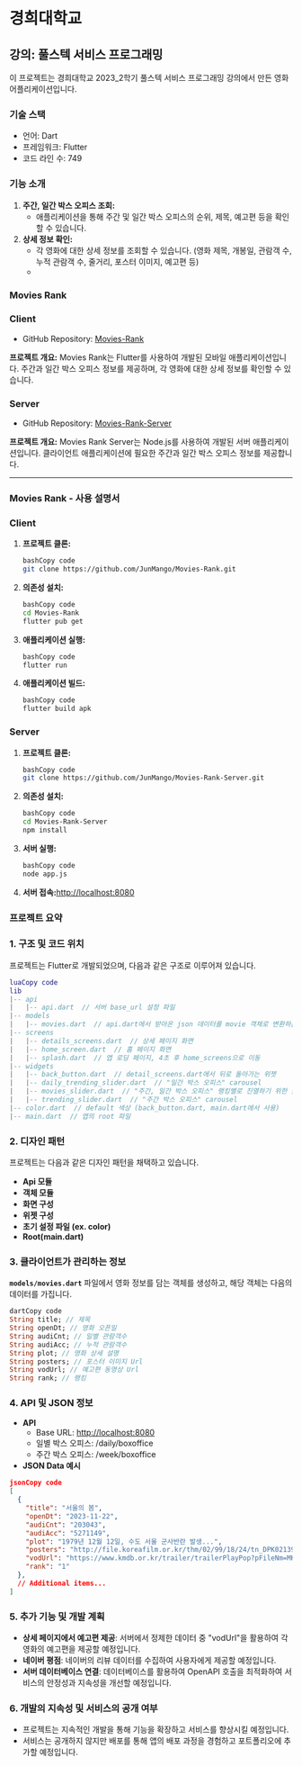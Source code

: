# 경희대학교
## 강의: 풀스텍 서비스 프로그래밍

이 프로젝트는 경희대학교 2023_2학기 풀스텍 서비스 프로그래밍 강의에서 만든 영화 어플리케이션입니다.
### 기술 스택
  - 언어: Dart
  - 프레임워크: Flutter
  - 코드 라인 수: 749
### 
### **기능 소개**

1. **주간, 일간 박스 오피스 조회:**
    - 애플리케이션을 통해 주간 및 일간 박스 오피스의 순위, 제목, 예고편 등을 확인할 수 있습니다.
2. **상세 정보 확인:**
    - 각 영화에 대한 상세 정보를 조회할 수 있습니다. (영화 제목, 개봉일, 관람객 수, 누적 관람객 수, 줄거리, 포스터 이미지, 예고편 등)
    - 
### **Movies Rank**

### Client

- GitHub Repository: [Movies-Rank](https://github.com/JunMango/Movies-Rank.git)

**프로젝트 개요:**
Movies Rank는 Flutter를 사용하여 개발된 모바일 애플리케이션입니다. 주간과 일간 박스 오피스 정보를 제공하며, 각 영화에 대한 상세 정보를 확인할 수 있습니다.

### Server

- GitHub Repository: [Movies-Rank-Server](https://github.com/JunMango/Movies-Rank-Server.git)

**프로젝트 개요:**
Movies Rank Server는 Node.js를 사용하여 개발된 서버 애플리케이션입니다. 클라이언트 애플리케이션에 필요한 주간과 일간 박스 오피스 정보를 제공합니다.

---

### **Movies Rank - 사용 설명서**

### Client

1. **프로젝트 클론:**
    
    ```bash
    bashCopy code
    git clone https://github.com/JunMango/Movies-Rank.git
    
    ```
    
2. **의존성 설치:**
    
    ```bash
    bashCopy code
    cd Movies-Rank
    flutter pub get
    
    ```
    
3. **애플리케이션 실행:**
    
    ```bash
    bashCopy code
    flutter run
    
    ```
    
4. **애플리케이션 빌드:**
    
    ```bash
    bashCopy code
    flutter build apk
    
    ```
    

### Server

1. **프로젝트 클론:**
    
    ```bash
    bashCopy code
    git clone https://github.com/JunMango/Movies-Rank-Server.git
    
    ```
    
2. **의존성 설치:**
    
    ```bash
    bashCopy code
    cd Movies-Rank-Server
    npm install
    
    ```
    
3. **서버 실행:**
    
    ```bash
    bashCopy code
    node app.js
    
    ```
    
4. **서버 접속:**[http://localhost:8080](http://localhost:8080/)

### **프로젝트 요약**

### 1. 구조 및 코드 위치

프로젝트는 Flutter로 개발되었으며, 다음과 같은 구조로 이루어져 있습니다.

```lua
luaCopy code
lib
|-- api
|   |-- api.dart  // 서버 base_url 설정 파일
|-- models
|   |-- movies.dart  // api.dart에서 받아온 json 데이터를 movie 객체로 변환하는 파일
|-- screens
|   |-- details_screens.dart  // 상세 페이지 화면
|   |-- home_screen.dart  // 홈 페이지 화면
|   |-- splash.dart  // 앱 로딩 페이지, 4초 후 home_screens으로 이동
|-- widgets
|   |-- back_button.dart  // detail_screens.dart에서 뒤로 돌아가는 위젯
|   |-- daily_trending_slider.dart  // "일간 박스 오피스" carousel
|   |-- movies_slider.dart  // "주간, 일간 박스 오피스" 랭킹별로 진열하기 위한 슬라이더
|   |-- trending_slider.dart  // "주간 박스 오피스" carousel
|-- color.dart  // default 색상 (back_button.dart, main.dart에서 사용)
|-- main.dart  // 앱의 root 파일

```

### 2. 디자인 패턴

프로젝트는 다음과 같은 디자인 패턴을 채택하고 있습니다.

- **Api 모듈**
- **객체 모듈**
- **화면 구성**
- **위젯 구성**
- **초기 설정 파일 (ex. color)**
- **Root(main.dart)**

### 3. 클라이언트가 관리하는 정보

**`models/movies.dart`** 파일에서 영화 정보를 담는 객체를 생성하고, 해당 객체는 다음의 데이터를 가집니다.

```dart
dartCopy code
String title; // 제목
String openDt; // 영화 오픈일
String audiCnt; // 일별 관람객수
String audiAcc; // 누적 관람객수
String plot; // 영화 상세 설명
String posters; // 포스터 이미지 Url
String vodUrl; // 예고편 동영상 Url
String rank; // 랭킹

```

### 4. API 및 JSON 정보

- **API**
    - Base URL: [http://localhost:8080](http://localhost:8080/)
    - 일별 박스 오피스: /daily/boxoffice
    - 주간 박스 오피스: /week/boxoffice
- **JSON Data 예시**

```json
jsonCopy code
[
  {
    "title": "서울의 봄",
    "openDt": "2023-11-22",
    "audiCnt": "203043",
    "audiAcc": "5271149",
    "plot": "1979년 12월 12일, 수도 서울 군사반란 발생...",
    "posters": "http://file.koreafilm.or.kr/thm/02/99/18/24/tn_DPK021396.jpg",
    "vodUrl": "https://www.kmdb.or.kr/trailer/trailerPlayPop?pFileNm=MK060323_P02.mp4",
    "rank": "1"
  },
  // Additional items...
]

```

### 5. 추가 기능 및 개발 계획

- **상세 페이지에서 예고편 제공**: 서버에서 정제한 데이터 중 "vodUrl"을 활용하여 각 영화의 예고편을 제공할 예정입니다.
- **네이버 평점**: 네이버의 리뷰 데이터를 수집하여 사용자에게 제공할 예정입니다.
- **서버 데이터베이스 연결**: 데이터베이스를 활용하여 OpenAPI 호출을 최적화하여 서비스의 안정성과 지속성을 개선할 예정입니다.

### 6. 개발의 지속성 및 서비스의 공개 여부

- 프로젝트는 지속적인 개발을 통해 기능을 확장하고 서비스를 향상시킬 예정입니다.
- 서비스는 공개하지 않지만 배포를 통해 앱의 배포 과정을 경험하고 포트폴리오에 추가할 예정입니다.
